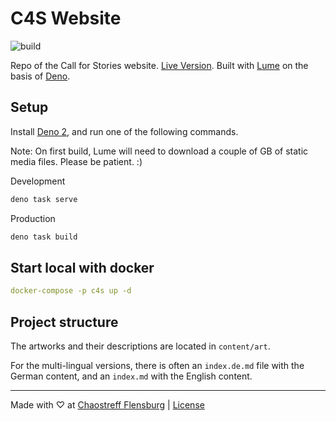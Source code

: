 # C4S Website

![build](https://github.com/chaostreff-flensburg/c4s-website/actions/workflows/build-and-deploy.yml/badge.svg)

Repo of the Call for Stories website. [Live Version](https://42.ccc.de/). Built with [Lume](https://lume.land/) on the basis of [Deno](https://deno.com).

## Setup

Install [Deno 2](https://deno.com), and run one of the following commands.

Note: On first build, Lume will need to download a couple of GB of static media files. Please be patient. :)

Development
```bash
deno task serve
```

Production
```bash
deno task build
```

## Start local with docker

```yaml
docker-compose -p c4s up -d
```

## Project structure

The artworks and their descriptions are located in `content/art`.

For the multi-lingual versions, there is often an `index.de.md` file with the German content, and an `index.md` with the English content.

---

Made with ♡ at [Chaostreff Flensburg](https://chaos.social/chaos_fl) |
[License](./LICENSE)
